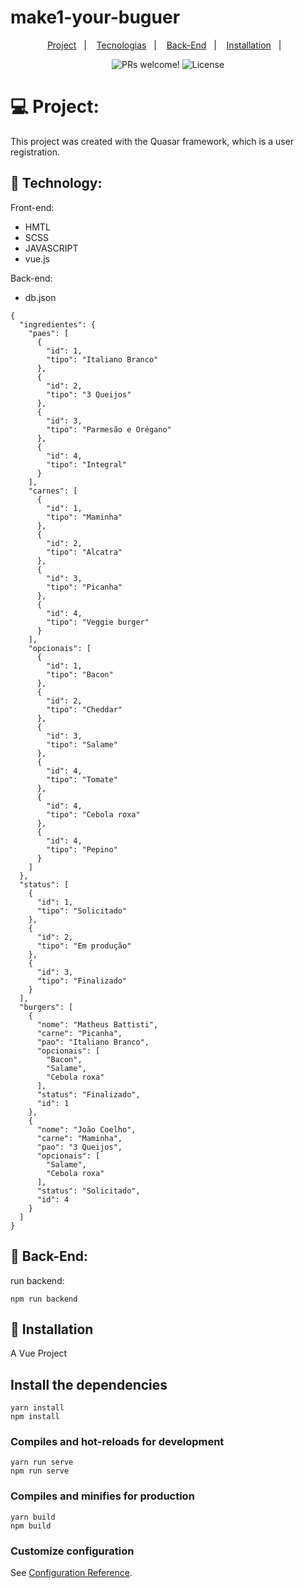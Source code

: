 # make1-your-buguer
<p align="center">
  <a href="#">Project</a>&nbsp;&nbsp;&nbsp;|&nbsp;&nbsp;&nbsp;
  <a href="#-technology">Tecnologias</a>&nbsp;&nbsp;&nbsp;|&nbsp;&nbsp;&nbsp;
  <a href="#-back-end">Back-End</a>&nbsp;&nbsp;&nbsp;|&nbsp;&nbsp;&nbsp;
  <a href="#-installation">Installation</a>&nbsp;&nbsp;&nbsp;|&nbsp;&nbsp;&nbsp;
  

 
</p>

<p align="center">
 <img src="https://img.shields.io/static/v1?label=PRs&message=welcome&color=49AA26&labelColor=000000" alt="PRs welcome!" />

  <img alt="License" src="https://img.shields.io/static/v1?label=license&message=MIT&color=49AA26&labelColor=000000">
</p>

# 💻 Project:
This project was created with the Quasar framework, which is a user registration.

## 🚀 Technology:

Front-end:
* HMTL
* SCSS
* JAVASCRIPT
* vue.js

Back-end:
* db.json
```
{
  "ingredientes": {
    "paes": [
      {
        "id": 1,
        "tipo": "Italiano Branco"
      },
      {
        "id": 2,
        "tipo": "3 Queijos"
      },
      {
        "id": 3,
        "tipo": "Parmesão e Orégano"
      },
      {
        "id": 4,
        "tipo": "Integral"
      }
    ],
    "carnes": [
      {
        "id": 1,
        "tipo": "Maminha"
      },
      {
        "id": 2,
        "tipo": "Alcatra"
      },
      {
        "id": 3,
        "tipo": "Picanha"
      },
      {
        "id": 4,
        "tipo": "Veggie burger"
      }
    ],
    "opcionais": [
      {
        "id": 1,
        "tipo": "Bacon"
      },
      {
        "id": 2,
        "tipo": "Cheddar"
      },
      {
        "id": 3,
        "tipo": "Salame"
      },
      {
        "id": 4,
        "tipo": "Tomate"
      },
      {
        "id": 4,
        "tipo": "Cebola roxa"
      },
      {
        "id": 4,
        "tipo": "Pepino"
      }
    ]
  },
  "status": [
    {
      "id": 1,
      "tipo": "Solicitado"
    },
    {
      "id": 2,
      "tipo": "Em produção"
    },
    {
      "id": 3,
      "tipo": "Finalizado"
    }
  ],
  "burgers": [
    {
      "nome": "Matheus Battisti",
      "carne": "Picanha",
      "pao": "Italiano Branco",
      "opcionais": [
        "Bacon",
        "Salame",
        "Cebola roxa"
      ],
      "status": "Finalizado",
      "id": 1
    },
    {
      "nome": "João Coelho",
      "carne": "Maminha",
      "pao": "3 Queijos",
      "opcionais": [
        "Salame",
        "Cebola roxa"
      ],
      "status": "Solicitado",
      "id": 4
    }
  ]
}
```
## 🔖 Back-End:
run backend:
```
npm run backend
```

## 🔖 Installation
A Vue Project

## Install the dependencies

```
yarn install
npm install
```

### Compiles and hot-reloads for development
```
yarn run serve
npm run serve
```

### Compiles and minifies for production
```
yarn build
npm build
```

### Customize configuration
See [Configuration Reference](https://cli.vuejs.org/config/).
